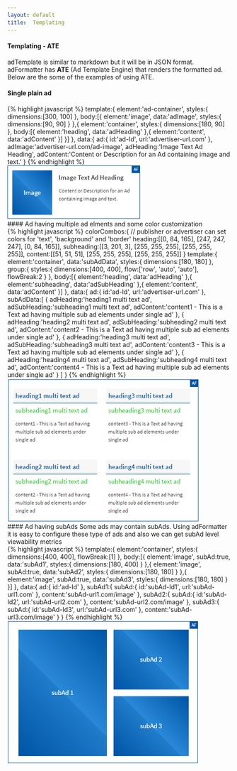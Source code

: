 ```yaml
---
layout: default
title:  Templating
---
```

<style>
.custom-element{
	text-decoration: none;
	display: flex;
	flex-direction: column;
	flex-wrap: wrap;
	box-sizing:border-box;
	color: #333333;
}
.text-element{
	padding: 5px;
}
.image-element{
	margin: 5px;
}
.af_image,
.el-image{
	background: #0054a5;
	background: -moz-linear-gradient(45deg,  #0054a5 0%, #207cca 50%, #2989d8 50%, #0054a5 100%); 
	background: -webkit-linear-gradient(45deg,  #0054a5 0%,#207cca 50%,#2989d8 50%,#0054a5 100%); 
	background: linear-gradient(45deg,  #0054a5 0%,#207cca 50%,#2989d8 50%,#0054a5 100%);
	text-align: center;
	justify-content: center;
	align-content: center;
	color: #FFFFFF; 
}
.af-ad-container{
	border: 1px solid #0054a5;
	box-sizing: border-box;
	position: relative;
	min-height: 75px;
	min-width: 75px;
}
.af-indicator{
	position: absolute;
    right: 0px;
    top: 0px;
    color: #FFFFFF;
    background-color: #0054a5;
    font-size: 10px;
    padding: 0px 3px 0px 5px;
    line-height: 16px;
}
.templating_demo{

}
#af_demo_single{

}
#af_demo_multiple{

}
#af_ad_multiple{
	align-content : space-around;
	justify-content : space-around;
}
#af_demo_subad{

}
#af_ad_subad{
	align-content : center;
	justify-content : center;
}
#af_ad_subad .image-element{
	margin: 0px;
}
.image-text{
	display: block;
}
.subad-text{
	display: block;
}
.el-heading{
	font-weight: 600;
	margin-top: 10px;
}
.el-subheading{
	font-weight: 500;
}
.el-content{
	font-size: 12px;
}

#af_demo_multiple .el-heading{
	color: #0054a5;
    background-color: rgb(247, 247, 247);
    border-color: #0054a5;
    border-bottom: 1px solid;
}
#af_demo_multiple .el-subheading{
	color: rgb(3, 201, 3);
    background-color: rgb(255, 255, 255);
    border-color: rgb(0, 0, 0);
}
#af_demo_multiple .el-content{
	color: #333333;
    background-color: rgb(255, 255, 255);
    border-color: rgb(0, 50, 0);
}

.af_demo_text{
	display: none;
}
.af_demo_image{
	/*display: none;*/
}
.af-tmpl-code pre{
  max-height: 300px;
}
</style>
#### Templating - ATE
adTemplate is similar to markdown but it will be in JSON format. adFormatter has **ATE** (Ad Template Engine) that renders the formatted ad. Below are the some of the examples of using ATE. 
<br>
#### Single plain ad
<div class="af-tmpl-code" id="af-tmpl-code1">
{% highlight javascript %}
template:{
  element:'ad-container',
  styles:{
    dimensions:[300, 100]
  },
  body:[{
    element:'image',
    data:'adImage',
    styles:{
      dimensions:[90, 90]
    }
  },{
    element:'container',
    styles:{
      dimensions:[180, 90]
    },
    body:[{
      element:'heading',
      data:'adHeading'
    },{
      element:'content',
      data:'adContent'
    }]
  }]
},
data:{
  ad:{
    id:'ad-Id',
    url:'advertiser-url.com'
  },
  adImage:'advertiser-url.com/ad-image',
  adHeading:'Image Text Ad Heading',
  adContent:'Content or Description for an Ad containing image and text.'
}
{% endhighlight %}
</div>
<img src="/img/single-ad.PNG" alt="" class="templating_demo af_demo_image" id="af_demo_image_single">
<div class="templating_demo af_demo_text" id="af_demo_text_single">
	<div class="af-ad-container" id="af_demo_single" style="width:300px;height:120px;">
		<div class="af-indicator">AF</div>
		<div class="custom-element container-element el-container" style="width:300px;height:120px;">
			<a href="http://g.com" class="custom-element image-element el-image" style="width:90px;height:100px;margin:10px">
				<span class="image-text">Image</span>
				<!-- <span class="subad-text">subAd</span> -->
			</a>
			<div class="custom-element container-element el-container" style="width:190px;height:100px;">
				<a href="http://g.com" class="custom-element text-element el-heading" style="">Image Text Ad Heading</a>
				<a href="http://g.com" class="custom-element text-element el-content" style="">Content or Description for an Ad containing image and text.</a>
			</div>
		</div>
	</div>
</div>
<br>
#### Ad having multiple ad elments and some color customization
<div class="af-tmpl-code" id="af-tmpl-code2">
{% highlight javascript %}
colorCombos:{
  // publisher or advertiser can set colors for 'text', 'background' and 'border'
  heading:[[0, 84, 165], [247, 247, 247], [0, 84, 165]],
  subheading:[[3, 201, 3], [255, 255, 255], [255, 255, 255]],
  content:[[51, 51, 51], [255, 255, 255], [255, 255, 255]]
}
template:{
  element:'container',
  data:'subAdData',
  styles:{
    dimensions:[180, 180]
  },
  group:{
    styles:{
      dimensions:[400, 400],
      flow:['row', 'auto', 'auto'],
      flowBreak:2
    }
  },
  body:[{
    element:'heading',
    data:'adHeading'
  },{
    element:'subheading',
    data:'adSubHeading'
  },{
    element:'content',
    data:'adContent'
  }]
},
data:{
  ad:{
    id:'ad-Id',
    url:'advertiser-url.com'
  },
  subAdData:[
    {
      adHeading:'heading1 multi text ad',
      adSubHeading:'subheading1 multi text ad',
      adContent:'content1 - This is a Text ad having multiple sub ad elements under single ad'
    },
    {
      adHeading:'heading2 multi text ad',
      adSubHeading:'subheading2 multi text ad',
      adContent:'content2 - This is a Text ad having multiple sub ad elements under single ad'
    },
    {
      adHeading:'heading3 multi text ad',
      adSubHeading:'subheading3 multi text ad',
      adContent:'content3 - This is a Text ad having multiple sub ad elements under single ad'
    },
    {
      adHeading:'heading4 multi text ad',
      adSubHeading:'subheading4 multi text ad',
      adContent:'content4 - This is a Text ad having multiple sub ad elements under single ad'
    }
  ]
}
{% endhighlight %}
</div>
<img src="/img/multi-ad.PNG" alt="" class="templating_demo af_demo_image" id="af_demo_image_multiple">
<div class="templating_demo af_demo_text" id="af_demo_text_multiple">
	<div class="af-ad-container" id="af_demo_multiple" style="width:430px;height:320px;">
		<div class="af-indicator">AF</div>
		<div class="custom-element container-element group-element" style="width:420px;height:320px;" id="af_ad_multiple" >
			<!-- <div class="column-break"></div> -->
			<div class="custom-element container-element el-container" style="width:190px;height:140px;">
				<a href="http://g.com" class="custom-element text-element el-heading" style="">heading1 multi text ad</a>
				<a href="http://g.com" class="custom-element text-element el-subheading" style="">subheading1 multi text ad</a>
				<a href="http://g.com" class="custom-element text-element el-content" style="">content1 - This is a Text ad having multiple sub ad elements under single ad</a>
			</div>
			<div class="custom-element container-element el-container" style="width:190px;height:140px;">
				<a href="http://g.com" class="custom-element text-element el-heading" style="">heading2 multi text ad</a>
				<a href="http://g.com" class="custom-element text-element el-subheading" style="">subheading2 multi text ad</a>
				<a href="http://g.com" class="custom-element text-element el-content" style="">content2 - This is a Text ad having multiple sub ad elements under single ad</a>
			</div>
			<!-- <div class="column-break"></div> -->
			<div class="custom-element container-element el-container" style="width:190px;height:140px;">
				<a href="http://g.com" class="custom-element text-element el-heading" style="">heading3 multi text ad</a>
				<a href="http://g.com" class="custom-element text-element el-subheading" style="">subheading3 multi text ad</a>
				<a href="http://g.com" class="custom-element text-element el-content" style="">content3 - This is a Text ad having multiple sub ad elements under single ad</a>
			</div>
			<div class="custom-element container-element el-container" style="width:190px;height:140px;">
				<a href="http://g.com" class="custom-element text-element el-heading" style="">heading4 multi text ad</a>
				<a href="http://g.com" class="custom-element text-element el-subheading" style="">subheading4 multi text ad</a>
				<a href="http://g.com" class="custom-element text-element el-content" style="">content4 - This is a Text ad having multiple sub ad elements under single ad</a>
			</div>
		</div>
	</div>
</div>
<br>
#### Ad having subAds
Some ads may contain subAds. Using adFormatter it is easy to configure these type of ads and also we can get subAd level viewability metrics
<div class="af-tmpl-code" id="af-tmpl-code3">
{% highlight javascript %}
template:{
  element:'container',
  styles:{
    dimensions:[400, 400],
    flowBreak:[1]
  },
  body:[{
    element:'image',
    subAd:true,
    data:'subAd1',
    styles:{
      dimensions:[180, 400]
    }
  },{
    element:'image',
    subAd:true,
    data:'subAd2',
    styles:{
      dimensions:[180, 180]
    }
  },{
    element:'image',
    subAd:true,
    data:'subAd3',
    styles:{
      dimensions:[180, 180]
    }
  }]
},
data:{
  ad:{
    id:'ad-Id'
  },
  subAd1:{
    subAd:{
      id:'subAd-Id1',
      url:'subAd-url1.com'
    },
    content:'subAd-url1.com/image'
  },
  subAd2:{
    subAd:{
      id:'subAd-Id2',
      url:'subAd-url2.com'
    },
    content:'subAd-url2.com/image'
  },
  subAd3:{
    subAd:{
      id:'subAd-Id3',
      url:'subAd-url3.com'
    },
    content:'subAd-url3.com/image'
  }
}
{% endhighlight %}
</div>
<img src="/img/sub-ad.PNG" alt="" class="templating_demo af_demo_image" id="af_demo_image_subad">
<div class="templating_demo af_demo_text" id="af_demo_text_subad">
	<div class="af-ad-container" id="af_demo_subad" style="width:430px;height:320px;">
		<div class="af-indicator">AF</div>
		<div class="custom-element container-element el-container" style="width:430px;height:320px;" id="af_ad_subad">
			<a href="http://g.com" class="custom-element image-element el-image" style="width:200px;height:285px;margin-right:15px">
				<span class="subad-text">subAd 1</span>
			</a>
			<a href="http://g.com" class="custom-element image-element el-image" style="width:170px;height:135px;margin-bottom:15px;">
				<span class="subad-text">subAd 2</span>
			</a>
			<a href="http://g.com" class="custom-element image-element el-image" style="width:170px;height:135px;">
				<span class="subad-text">subAd 3</span>
			</a>
		</div>
	</div>
</div>

<script>
	var flexDemos = document.querySelectorAll('.page-header')
	var flexSupported = false;
	var ftEl = document.createElement('span');
	ftEl.style.display = 'flex';
	if(ftEl.style.display == 'flex'){
		var windowWidth = 0;
		if (window.innerHeight) {
		    windowWidth = window.innerWidth;
		}else{
		    windowWidth = document.documentElement.clientWidth;
		}
		if(windowWidth >= 992){
			flexSupported = true;
		}
	}
	if(flexSupported == true){
		document.getElementById('af_demo_text_single').style.display = 'block';
		document.getElementById('af_demo_text_multiple').style.display = 'block';
		document.getElementById('af_demo_text_subad').style.display = 'block';
		document.getElementById('af_demo_image_single').style.display = 'none';
		document.getElementById('af_demo_image_multiple').style.display = 'none';
		document.getElementById('af_demo_image_subad').style.display = 'none';
	}
</script>